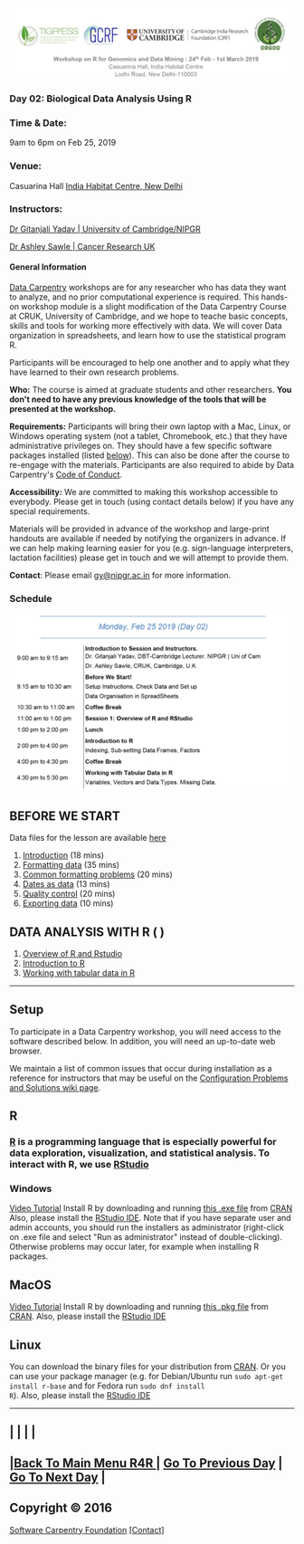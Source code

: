 
<img src = /Images/R4R_header.png>

### Day 02: Biological Data Analysis Using R

### Time & Date: 

9am to 6pm on Feb 25, 2019

### Venue: 
Casuarina Hall <a href = https://www.indiahabitat.org/>India Habitat Centre, New Delhi</a>

### Instructors: 

<a href= http://www.nipgr.res.in/research/dr_gyadav.php>Dr Gitanjali Yadav | University of Cambridge/NIPGR</a>

<a href=https://www.cruk.cam.ac.uk/author/ashley-sawle>Dr Ashley Sawle | Cancer Research UK</a>

#### General Information
  <a href="http://datacarpentry.org">Data Carpentry</a>
  workshops are for any researcher who has data they want to analyze, 
  and no prior computational experience is required. 
  This hands-on workshop module is a slight modification of the Data Carpentry Course at CRUK, University of Cambridge, and we hope to teache basic concepts, skills and tools for working more effectively with data.
  We will cover Data organization in spreadsheets, and learn how to use the statistical program R.
  
  Participants will be encouraged to help one another and to apply what they have learned to their own research problems.

<p id="who">
  <strong>Who:</strong>
  The course is aimed at graduate students and other researchers.
  <strong>
    You don't need to have any previous knowledge of the tools that will be presented at the workshop.
  </strong>
</p>

<p id="requirements">
  <strong>Requirements:</strong> 
 Participants will bring their own laptop with a Mac, Linux, or Windows operating system (not a tablet, Chromebook, etc.) 
  that they have administrative privileges on. They should have a few specific software packages installed (listed
  <a href="#setup">below</a>). This can also be done after the course to re-engage with the materials. 
Participants are also required to abide by Data Carpentry's
<a href="https://software-carpentry.org/blog/2012/12/code-of-conduct.html">Code of Conduct</a>.
</p>

<p id="accessibility">
  <strong>Accessibility:</strong> We are committed to making this workshop
  accessible to everybody. 
  Please get in touch (using contact details below) if you have any special 
  requirements.
<p>
  Materials will be provided in advance of the workshop and
  large-print handouts are available if needed by notifying the
  organizers in advance.  If we can help making learning easier for
  you (e.g. sign-language interpreters, lactation facilities) please
  get in touch and we will attempt to provide them.
</p>


<p id="contact">
  <strong>Contact</strong>:
  Please email
      <a href="mailto:gy@nipgr.ac.in">gy@nipgr.ac.in</a>
  for more information.
</p>

### Schedule

<img src=/Images/Day02.png alt=overview width=800 />

## BEFORE WE START

Data files for the lesson are available 
	  <a href="https://ndownloader.figshare.com/files/2252083">here</a>

<ol>
  <li><a href=/Documents/Day02_Intro.md>Introduction</a> (18 mins)</li>
  <li><a href=/Documents/Day02_Format.md>Formatting data</a> (35 mins)</li>
  <li><a href=/Documents/Day02_Problems.md>Common formatting problems</a> (20 mins)
  <li><a href=/Documents/Day02_Dates.md>Dates as data</a> (13 mins)</li>
  <li><a href=/Documents/Day02_Qty.md>Quality control</a> (20 mins)</li>
  <li><a href=/Documents/Day02_Exports.md>Exporting data</a> (10 mins)</li>
</ol>

## DATA ANALYSIS WITH R ( )

<ol>
  <li><a href="http://www.datacarpentry.org/R-ecology-lesson/00-before-we-start.html">Overview of R and Rstudio</a> </li>
  <li><a href="http://www.datacarpentry.org/R-ecology-lesson/01-intro-to-r.html">Introduction to R</a></li>
  <li><a href="http://www.datacarpentry.org/R-ecology-lesson/02-starting-with-data.html">Working with tabular data in R</a> </li>
</ol>

<hr>



## Setup

  To participate in a Data Carpentry workshop, you will need access to the software described below.
  In addition, you will need an up-to-date web browser.

  We maintain a list of common issues that occur during installation as a reference for instructors
  that may be useful on the
  <a href="https://github.com/swcarpentry/workshop-template/wiki/Configuration-Problems-and-Solutions">Configuration Problems and Solutions wiki page</a>.

## R 
### <a href="http://www.r-project.org">R</a> is a programming language that is especially powerful for data exploration, visualization, and statistical analysis. To interact with R, we use <a href="http://www.rstudio.com/">RStudio</a>

### Windows 
<a href="https://www.youtube.com/watch?v=q0PjTAylwoU">Video Tutorial</a>
        Install R by downloading and running
        <a href="http://cran.r-project.org/bin/windows/base/release.htm">this .exe file</a>
        from <a href="http://cran.r-project.org/index.html">CRAN</a>
        Also, please install the
        <a href="http://www.rstudio.com/ide/download/desktop">RStudio IDE</a>.
        Note that if you have separate user and admin accounts, you should run the 
        installers as administrator (right-click on .exe file and select "Run as 
        administrator" instead of double-clicking). Otherwise problems may occur later, 
        for example when installing R packages.  
  ## MacOS
  <a href="https://www.youtube.com/watch?v=5-ly3kyxwEg">Video Tutorial</a>
  Install R by downloading and running <a href="http://cran.r-project.org/bin/macosx/R-latest.pkg">this .pkg file</a>
        from <a href="http://cran.r-project.org/index.html">CRAN</a>.
        Also, please install the
        <a href="http://www.rstudio.com/ide/download/desktop">RStudio IDE</a>
  ## Linux
  You can download the binary files for your distribution from <a href="http://cran.r-project.org/index.html">CRAN</a>. Or
        you can use your package manager (e.g. for Debian/Ubuntu
        run <code>sudo apt-get install r-base</code> and for Fedora run
        <code>sudo dnf install R</code>).  Also, please install the
        <a href="http://www.rstudio.com/ide/download/desktop">RStudio IDE</a>
      
---
| | | | 
---
|<a href="../Readme.md"><span class="glyphicon glyphicon-menu-left" aria-hidden="true"></span><span class="sr-only">Back To Main Menu R4R </span></a> | <a href="/Documents/Day01.md"><span class="glyphicon glyphicon-menu-right" aria-hidden="true"></span><span class="sr-only">Go To Previous Day</span></a> | <a href="/Documents/Day03.md"><span class="glyphicon glyphicon-menu-right" aria-hidden="true"></span><span class="sr-only">Go To Next Day</span></a> |
---

## Copyright &copy; 2016	
<a href="https://software-carpentry.org">Software Carpentry Foundation</a>
	<a href="mailto:lessons@software-carpentry.org">[Contact]</a>
     
